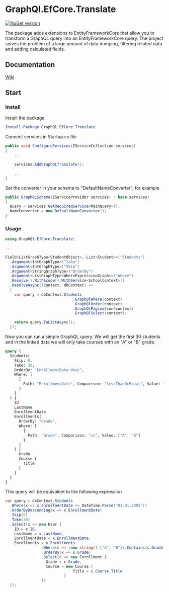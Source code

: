 # GraphQl.EfCore.Translate

[![NuGet version](https://badge.fury.io/nu/GraphQl.EfCore.Translate.svg)](https://badge.fury.io/nu/GraphQl.EfCore.Translate)

The package adds extensions to EntityFrameworkCore that allow you to transform a GraphQL query into an EntityFrameworkCore query. The project solves the problem of a large amount of data dumping, filtering related data and adding calculated fields.

## Documentation
[Wiki](https://github.com/Uka4me/GraphQl.EfCore.Translate/wiki)

## Start

### Install

Install the package

```powershell
Install-Package GraphQl.EfCore.Translate
```

Connect services in Startup.cs file

```C#
public void ConfigureServices(IServiceCollection services)
{
    ...

    services.AddGraphQLTranslate();

    ...
}
```

Set the converter in your schema to "DefaultNameConverter", for example

```C#
public GraphQLSchema(IServiceProvider services) : base(services)
{
  Query = services.GetRequiredService<MainQuery>();
  NameConverter = new DefaultNameConverter();
}
```

### Usage

```C#
using GraphQl.EfCore.Translate;

...

Field<ListGraphType<StudentObject>, List<Student>>("Students")
  .Argument<IntGraphType>("Take")
  .Argument<IntGraphType>("Skip")
  .Argument<StringGraphType>("OrderBy")
  .Argument<ListGraphType<WhereExpressionGraph>>("Where")
  .Resolve().WithScope().WithService<SchoolContext>()
  .ResolveAsync((context, dbContext) =>
  {
    var query = dbContext.Students
                              .GraphQlWhere(context)
                              .GraphQlOrder(context)
                              .GraphQlPagination(context)
                              .GraphQlSelect(context);

    return query.ToListAsync();
  });
```

Now you can run a simple GraphQL query. We will get the first 30 students and in the linked data we will only take courses with an "A" or "B" grade.

```graphql
query {
  Students(
    Skip: 0,
    Take: 30,
    OrderBy: "EnrollmentDate desc",
    Where: [
      {
        Path: "EnrollmentDate", Comparison: "lessThanOrEqual", Value: "2005-01-01"
      }
    ]
  ) {
    ID
    LastName
    EnrollmentDate
    Enrollments(
      OrderBy: "Grade",
      Where: [
        {
          Path: "Grade", Comparison: "in", Value: ["A", "B"]
        }
      ]
    ) {
      Grade
      Course {
        Title
      }
    }
  }
}
```

This query will be equivalent to the following expression

```C#
var query = dbContext.Students
  .Where(x => x.EnrollmentDate <= DateTime.Parse("01.01.2005"))
  .OrderByDescending(x => x.EnrollmentDate)
  .Skip(0)
  .Take(30)
  .Select(x => new User {
    ID = x.ID,
    LastName = x.LastName,
    EnrollmentDate = x.EnrollmentDate,
    Enrollments = x.Enrollments
                .Where(c => (new string[] {"A", "B"}).Contains(c.Grade))
                .OrderBy(x => x.Grade)
                .Select(c => new Enrollment {
                  Grade = c.Grade,
                  Course = new Course {
					          Title = c.Course.Title
				          }
                })
  });
```
